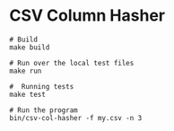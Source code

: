 # CSV Column Hasher

```shell script
# Build
make build

# Run over the local test files
make run

#  Running tests
make test

# Run the program
bin/csv-col-hasher -f my.csv -n 3
```